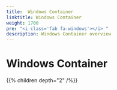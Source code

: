 ```yaml
---
title:  Windows Container
linktitle: Windows Container
weight: 1700
pre: "<i class='fab fa-windows'></i> "
description: Windows Container overview
---
```


# Windows Container

{{% children depth="2" /%}}
